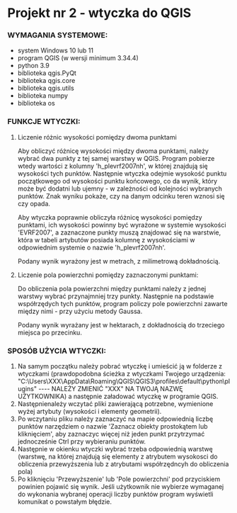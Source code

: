 # Projekt nr 2 - wtyczka do QGIS

### WYMAGANIA SYSTEMOWE:
  - system Windows 10 lub 11
  - program QGIS (w wersji minimum 3.34.4)
  - python 3.9
  - biblioteka qgis.PyQt
  - biblioteka qgis.core
  - biblioteka qgis.utils
  - biblioteka numpy
  - biblioteka os
 


### FUNKCJE WTYCZKI:

  1. Liczenie różnic wysokości pomiędzy dwoma punktami
  
     Aby obliczyć różnicę wysokości między dwoma punktami, należy wybrać dwa punkty z tej samej warstwy w QGIS. Program pobierze wtedy wartości z kolumny
     'h_plevrf2007nh', w której znajdują się wysokości tych punktów. Następnie wtyczka odejmie wysokość punktu początkowego od wysokości punktu końcowego,
     co da wynik, który może być dodatni lub ujemny - w zależności od kolejności wybranych punktów. Znak wyniku pokaże, czy na danym odcinku teren wznosi się czy opada.
     
     Aby wtyczka poprawnie obliczyła różnicę wysokości pomiędzy punktami, ich wysokości powinny być wyrażone w systemie wysokości  
     'EVRF2007', a zaznaczone punkty muszą znajdować się na warstwie, która w tabeli artybutów posiada kolumnę z wysokościami w odpowiednim
     systemie o nazwie 'h_plevrf2007nh'. 
     
     Podany wynik wyrażony jest w metrach, z milimetrową dokładnością.
     
     
  3. Liczenie pola powierzchni pomiędzy zaznaczonymi punktami:
  
     Do obliczenia pola powierzchni między punktami należy z jednej warstwy wybrać przynajmniej trzy punkty. Następnie na podstawie współrzędych tych 
     punktów, program policzy pole powierzchni zawarte między nimi - przy użyciu metody Gaussa. 
     
     Podany wynik wyrażany jest w hektarach, z dokładnością do trzeciego miejsca po przecinku.
     
     
     
### SPOSÓB UŻYCIA WTYCZKI:
  1. Na samym początku należy pobrać wtyczkę i umieścić ją w folderze z wtyczkami (prawdopodobna ścieżka z wtyczkami Twojego urządzenia:  "C:\Users\XXX\AppData\Roaming\QGIS\QGIS3\profiles\default\python\plugins" ---- NALEŻY ZMIENIĆ "XXX" NA TWOJĄ NAZWĘ UŻYTKOWNIKA)                              a następnie załadować wtyczkę w programie QGIS.
  2. Następnienależy wczytać pliki zawierającą potrzebne, wymienione wyżej artybuty (wysokości i elementy geometrii).
  3. Po wczytaniu pliku należy zaznaczyć na mapie odpowiednią liczbę punktów narzędziem o nazwie 'Zaznacz obiekty prostokątem lub 
     kliknięciem', aby zaznaczyc więcej niż jeden punkt przytrzymać jednocześnie Ctrl przy wybieraniu punktów.
  5. Następnie w okienku wtyczki wybrać trzeba odpowiednią warstwę (warstwę, na której znajdują się elementy z atrybutem wysokosci do obliczenia przewyższenia lub z atrybutami współrzędncyh do obliczenia pola)
  6. Po kliknięciu 'Przewyższenie' lub 'Pole powierzchni' pod przyciskiem powinien pojawić się wynik. Jeśli użytkownik nie wybierze wymaganej
     do wykonania wybranej operacji liczby punktów program wyświetli komunikat o powstałym błędzie.
     
     










